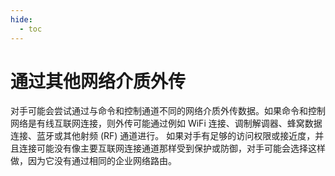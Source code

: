 ```yaml
---
hide:
  - toc
---
```


# 通过其他网络介质外传

对手可能会尝试通过与命令和控制通道不同的网络介质外传数据。如果命令和控制网络是有线互联网连接，则外传可能通过例如 WiFi 连接、调制解调器、蜂窝数据连接、蓝牙或其他射频 (RF) 通道进行。  如果对手有足够的访问权限或接近度，并且连接可能没有像主要互联网连接通道那样受到保护或防御，对手可能会选择这样做，因为它没有通过相同的企业网络路由。
